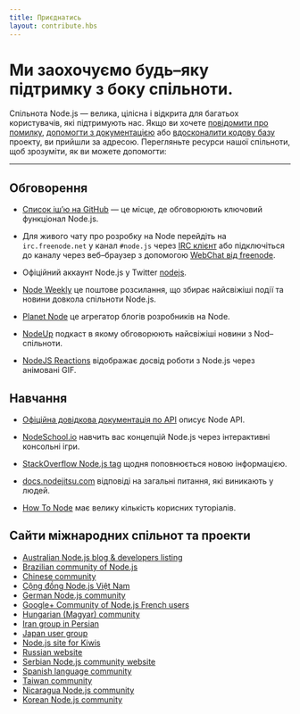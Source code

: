 ```yaml
---
title: Приєднатись
layout: contribute.hbs
---
```


# Ми заохочуємо будь–яку підтримку з боку спільноти.

Спільнота Node.js — велика, цілісна і відкрита для багатьох користувачів, які підтримують нас. Якщо ви хочете [повідомити про помилку](https://github.com/nodejs/node/issues), [допомогти з документацією](/en/get-involved/contribute/) або [вдосконалити кодову базу](/en/get-involved/development/) проекту, ви прийшли за адресою. Перегляньте ресурси нашої спільноти, щоб зрозуміти, як ви можете допомогти:

<hr>

## Обговорення

- [Список іш’ю на GitHub](https://github.com/nodejs/node/issues) — це місце, де обговорюють ключовий функціонал Node.js.

- Для живого чату про розробку на Node перейдіть на `irc.freenode.net` у канал `#node.js` через [IRC клієнт](http://en.wikipedia.org/wiki/Comparison_of_Internet_Relay_Chat_clients) або підключіться до каналу через веб–браузер з допомогою [ WebChat від freenode](http://webchat.freenode.net/?channels=node.js).

- Офіційний аккаунт Node.js у Twitter [nodejs](https://twitter.com/nodejs).

- [Node Weekly](http://nodeweekly.com) це поштове розсилання, що збирає найсвіжіші події та новини довкола спільноти Node.js.

- [Planet Node](http://planetnodejs.com) це агрегатор блогів розробників на Node.

- [NodeUp](http://nodeup.com) подкаст в якому обговорюють найсвіжіші новини з Nod–спільноти.

- [NodeJS Reactions](http://nodejsreactions.tumblr.com) відображає досвід роботи з Node.js через анімовані GIF.


## Навчання

- [Офіційна довідкова документація по API](/api) описує Node API.

- [NodeSchool.io](http://nodeschool.io) навчить вас концепцій Node.js через інтерактивні консольні ігри.

- [StackOverflow Node.js tag](http://stackoverflow.com/questions/tagged/node.js) щодня поповнюється новою інформацією.

- [docs.nodejitsu.com](http://docs.nodejitsu.com/) відповіді на загальні питання, які виникають у людей.

- [How To Node](http://howtonode.org/) має велику кількість корисних туторіалів.


## Сайти міжнародних спільнот та проекти

- [Australian Node.js blog &amp; developers listing](http://nodejs.org.au/)
- [Brazilian community of Node.js](http://www.nodebr.com/)
- [Chinese community](http://cnodejs.org)
- [Cộng đồng Node.js Việt Nam](http://nodejs.vn)
- [German Node.js community](http://nodecode.de)
- [Google+ Community of Node.js French users](https://plus.google.com/communities/113346206415381691435)
- [Hungarian (Magyar) community](http://nodehun.blogspot.com/)
- [Iran group in Persian](http://nodejs.ir)
- [Japan user group](http://nodejs.jp/)
- [Node.js site for Kiwis](http://nodejs.geek.nz/)
- [Russian website](http://node-center.ru/)
- [Serbian Node.js community website](http://nodejs.rs/)
- [Spanish language community](http://nodehispano.com)
- [Taiwan community](http://nodejs.tw)
- [Nicaragua Node.js community](http://nodenica.com/)
- [Korean Node.js community](http://nodejs.github.io/nodejs-ko/)

